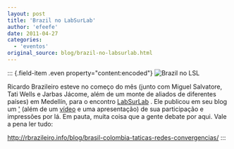 ```yaml
---
layout: post
title: 'Brazil no LabSurLab'
author: 'efeefe'
date: 2011-04-27
categories:
  - 'eventos'
original_source: blog/brazil-no-labsurlab.html
---
```


::: {.field-item .even property="content:encoded"}
![Brazil no LSL](http://rbrazileiro.info/wp-content/uploads/2011/04/elcomplexo.jpg)

Ricardo Brazileiro esteve no começo do mês (junto com Miguel Salvatore, Tati Wells e Jarbas Jácome, além de um monte de aliados de diferentes países) em Medellín, para o encontro [LabSurLab](http://labsurlab.co/) . Ele publicou em seu blog um [\'](http://rbrazileiro.info/blog/brasil-colombia-taticas-redes-convergencias/) (além de um [vídeo](http://rbrazileiro.info/blog/cambio-colombia-video-doc/) e uma apresentação) de sua participação e impressões por lá. Em pauta, muita coisa que a gente debate por aqui. Vale a pena ler tudo:

<http://rbrazileiro.info/blog/brasil-colombia-taticas-redes-convergencias/>
:::
